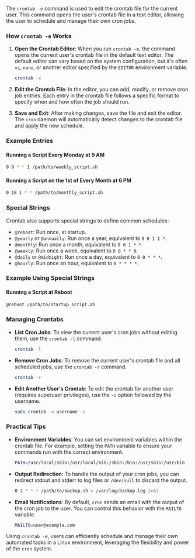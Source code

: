 The `crontab -e` command is used to edit the crontab file for the current user. This command opens the user's crontab file in a text editor, allowing the user to schedule and manage their own cron jobs.

### How `crontab -e` Works

1. **Open the Crontab Editor**:
   When you run `crontab -e`, the command opens the current user's crontab file in the default text editor. The default editor can vary based on the system configuration, but it's often `vi`, `nano`, or another editor specified by the `EDITOR` environment variable.

   ```sh
   crontab -e
   ```

2. **Edit the Crontab File**:
   In the editor, you can add, modify, or remove cron job entries. Each entry in the crontab file follows a specific format to specify when and how often the job should run.

3. **Save and Exit**:
   After making changes, save the file and exit the editor. The `cron` daemon will automatically detect changes to the crontab file and apply the new schedule.


### Example Entries

#### Running a Script Every Monday at 9 AM

```sh
0 9 * * 1 /path/to/weekly_script.sh
```

#### Running a Script on the 1st of Every Month at 6 PM

```sh
0 18 1 * * /path/to/monthly_script.sh
```

### Special Strings

Crontab also supports special strings to define common schedules:

- `@reboot`: Run once, at startup.
- `@yearly` or `@annually`: Run once a year, equivalent to `0 0 1 1 *`.
- `@monthly`: Run once a month, equivalent to `0 0 1 * *`.
- `@weekly`: Run once a week, equivalent to `0 0 * * 0`.
- `@daily` or `@midnight`: Run once a day, equivalent to `0 0 * * *`.
- `@hourly`: Run once an hour, equivalent to `0 * * * *`.

### Example Using Special Strings

#### Running a Script at Reboot

```sh
@reboot /path/to/startup_script.sh
```

### Managing Crontabs

- **List Cron Jobs**: To view the current user's cron jobs without editing them, use the `crontab -l` command.

  ```sh
  crontab -l
  ```

- **Remove Cron Jobs**: To remove the current user's crontab file and all scheduled jobs, use the `crontab -r` command.

  ```sh
  crontab -r
  ```

- **Edit Another User's Crontab**: To edit the crontab for another user (requires superuser privileges), use the `-u` option followed by the username.

  ```sh
  sudo crontab -u username -e
  ```

### Practical Tips

- **Environment Variables**: You can set environment variables within the crontab file. For example, setting the `PATH` variable to ensure your commands run with the correct environment.

  ```sh
  PATH=/usr/local/sbin:/usr/local/bin:/sbin:/bin:/usr/sbin:/usr/bin
  ```

- **Output Redirection**: To handle the output of your cron jobs, you can redirect stdout and stderr to log files or `/dev/null` to discard the output.

  ```sh
  0 2 * * * /path/to/backup.sh > /var/log/backup.log 2>&1
  ```

- **Email Notifications**: By default, `cron` sends an email with the output of the cron job to the user. You can control this behavior with the `MAILTO` variable.

  ```sh
  MAILTO=user@example.com
  ```

Using `crontab -e`, users can efficiently schedule and manage their own automated tasks in a Linux environment, leveraging the flexibility and power of the `cron` system.
